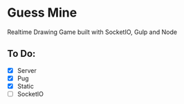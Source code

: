 # Guess Mine

Realtime Drawing Game built with SocketIO, Gulp and Node


## To Do:

- [X] Server
- [X] Pug
- [X] Static
- [ ] SocketIO